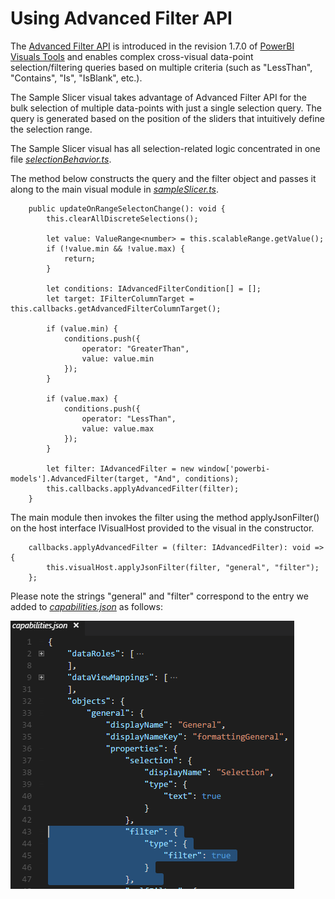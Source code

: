 # Using Advanced Filter API 

The [Advanced Filter API](https://github.com/Microsoft/powerbi-models) is introduced in the revision 1.7.0 of [PowerBI Visuals Tools](https://github.com/Microsoft/PowerBI-visuals-tools) and enables complex cross-visual data-point selection/filtering queries based on multiple criteria (such as "LessThan", "Contains", "Is", "IsBlank", etc.). 

The Sample Slicer visual takes advantage of Advanced Filter API for the bulk selection of multiple data-points with just a single selection query. The query is generated based on the position of the sliders that intuitively define the selection range. 

The Sample Slicer visual has all selection-related logic concentrated in one file [*selectionBehavior.ts*](/src/selectionBehavior.ts).

The method below constructs the query and the filter object and passes it along to the main visual module in [*sampleSlicer.ts*](/src/sampleSlicer.ts).

```
    public updateOnRangeSelectonChange(): void {
        this.clearAllDiscreteSelections();

        let value: ValueRange<number> = this.scalableRange.getValue();
        if (!value.min && !value.max) {
            return;
        }

        let conditions: IAdvancedFilterCondition[] = [];
        let target: IFilterColumnTarget = this.callbacks.getAdvancedFilterColumnTarget();

        if (value.min) {
            conditions.push({
                operator: "GreaterThan",
                value: value.min
            });
        }

        if (value.max) {
            conditions.push({
                operator: "LessThan",
                value: value.max
            });
        }

        let filter: IAdvancedFilter = new window['powerbi-models'].AdvancedFilter(target, "And", conditions);
        this.callbacks.applyAdvancedFilter(filter);
    }
```

The main module then invokes the filter using the method applyJsonFilter() on the host interface IVisualHost provided to the visual in the constructor.  
```
    callbacks.applyAdvancedFilter = (filter: IAdvancedFilter): void => {
        this.visualHost.applyJsonFilter(filter, "general", "filter");
    };
```

Please note the strings "general" and "filter" correspond to the entry we added to [*capabilities.json*](/capabilities.json) as follows: 

![](/doc/images/advanced-filter-api-in-capabilities.json.PNG)


